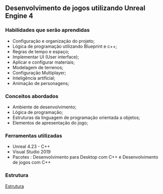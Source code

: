 ## Desenvolvimento de jogos utilizando Unreal Engine 4
### Habilidades que serão aprendidas  
* Configuração e organização do projeto;
* Lógica de programação utilizando Blueprint e c++;
* Regras de tempo e espaço;
* Implementar UI (User interface);
* Aplicar e configurar materiais;
* Modelagem de terrenos;
* Configuração Multiplayer;
* Inteligência artificial;
* Animação de personagens;
### Conceitos abordados
* Ambiente de desenvolvimento;
* Lógica de programação;
* Estruturas da linguagem de programação orientada a objetos;
* Elementos de apresentação do jogo;
### Ferramentas utilizadas
* Unreal 4.23 - C++
* Visual Studio 2019
* Pacotes : Desenvolvimento para Desktop com C++ e Desenvolvimento de jogos com C++

### Estrutura
[Estrutura](https://myerco.github.io/unreal-engine/1-estrutura.html)
